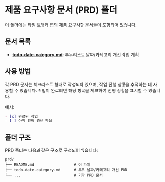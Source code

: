 # 제품 요구사항 문서 (PRD) 폴더

이 폴더에는 타임 트래커 앱의 제품 요구사항 문서들이 포함되어 있습니다.

## 문서 목록

- **[todo-date-category.md](./todo-date-category.md)**: 투두리스트 날짜/카테고리 개선 작업 계획

## 사용 방법

각 PRD 문서는 체크리스트 형태로 작성되어 있으며, 작업 진행 상황을 추적하는 데 사용할 수 있습니다. 작업이 완료되면 해당 항목을 체크하여 진행 상황을 표시할 수 있습니다.

예시:
```markdown
- [x] 완료된 작업
- [ ] 아직 진행 중인 작업
```

## 폴더 구조

PRD 폴더는 다음과 같은 구조로 구성되어 있습니다:

```
prd/
├── README.md                  # 이 파일
├── todo-date-category.md      # 투두 날짜/카테고리 개선 PRD
└── ...                        # 기타 PRD 문서
``` 